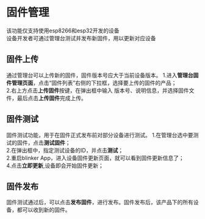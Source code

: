 # 固件管理  
该功能仅支持使用esp8266和esp32开发的设备  
设备开发者可通过管理台测试并发布新固件，用以更新对应设备  

## 固件上传  
通过管理台可以上传新的固件，固件版本号应大于当前设备版本。
1.进入**管理台固件管理页面**，点击“固件列表”右侧的下拉框，选择要上传的固件的产品；  
2.右上方点击**上传固件**按键，在弹出框中输入 版本号、说明信息，并选择固件文件，最后点击**上传固件**完成上传。  

## 固件测试  
固件测试功能，用于在固件正式发布前对部分设备进行测试。 
1.在管理台选中要测试的固件，点击**测试固件**；  
2.在弹出框中，指定测试设备的ID，并点击**测试**；  
2.重启blinker App，进入设备固件更新页面，就可以看到固件更新信息了；  
4.点击**立即更新**,设备即会开始固件更新；  


## 固件发布  
固件测试通过后，可以点击**发布固件**，进行发布。固件发布后，该产品下的所有设备，都可以收到新的固件。